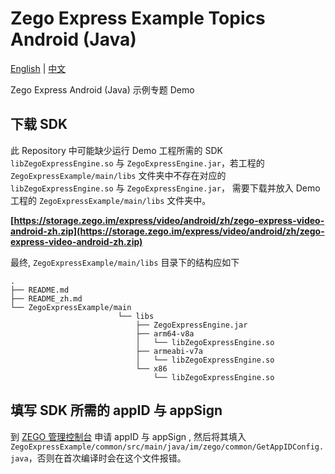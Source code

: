 # Zego Express Example Topics Android (Java)

[English](README.md) | [中文](README_zh.md)

Zego Express Android (Java) 示例专题 Demo

## 下载 SDK

此 Repository 中可能缺少运行 Demo 工程所需的 SDK `libZegoExpressEngine.so` 与 `ZegoExpressEngine.jar`，若工程的 `ZegoExpressExample/main/libs` 文件夹中不存在对应的`libZegoExpressEngine.so` 与 `ZegoExpressEngine.jar`， 需要下载并放入 Demo 工程的 `ZegoExpressExample/main/libs` 文件夹中。

**[https://storage.zego.im/express/video/android/zh/zego-express-video-android-zh.zip](https://storage.zego.im/express/video/android/zh/zego-express-video-android-zh.zip)**

最终, `ZegoExpressExample/main/libs` 目录下的结构应如下

```tree
.
├── README.md
├── README_zh.md
└── ZegoExpressExample/main
                        └── libs
                            ├── ZegoExpressEngine.jar
                            ├── arm64-v8a
                            │   └── libZegoExpressEngine.so
                            ├── armeabi-v7a
                            │   └── libZegoExpressEngine.so
                            └── x86
                                └── libZegoExpressEngine.so
```

## 填写 SDK 所需的 appID 与 appSign

到 [ZEGO 管理控制台](https://console-express.zego.im/acount/register) 申请 appID 与 appSign , 然后将其填入 `ZegoExpressExample/common/src/main/java/im/zego/common/GetAppIDConfig.java`，否则在首次编译时会在这个文件报错。
